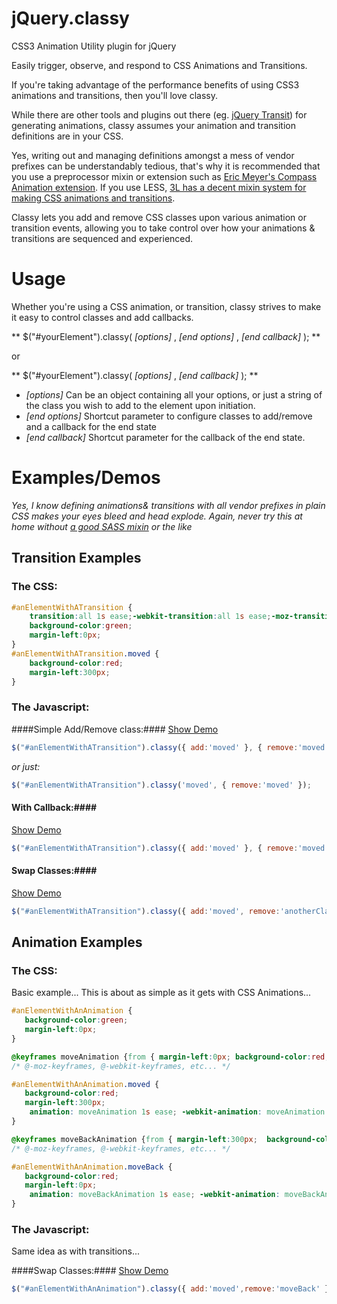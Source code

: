 jQuery.classy
=============

CSS3 Animation Utility plugin for jQuery

Easily trigger, observe, and respond to CSS Animations and Transitions.

If you're taking advantage of the performance benefits of using CSS3 animations and transitions, then you'll love classy.

While there are other tools and plugins out there (eg. [jQuery Transit](https://github.com/rstacruz/jquery.transit)) for generating animations, classy assumes your animation and transition definitions are in your CSS.

Yes, writing out and managing definitions amongst a mess of vendor prefixes can be understandably tedious, that's why it is recommended that you use a preprocessor mixin or extension such as [Eric Meyer's Compass Animation extension](https://github.com/ericam/compass-animation). If you use LESS, [3L has a decent mixin system for making CSS animations and transitions](https://github.com/mateuszkocz/3l).

Classy lets you add and remove CSS classes upon various animation or transition events, allowing you to take control over how your animations & transitions are sequenced and experienced.

# Usage #
Whether you're using a CSS animation, or transition, classy strives to make it easy to control classes and add callbacks.

** $("#yourElement").classy( *[options]* , *[end options]* , *[end callback]* ); **

or

** $("#yourElement").classy( *[options]* , *[end callback]* ); **

* *[options]* Can be an object containing all your options, or just a string of the class you wish to add to the element upon initiation.
* *[end options]* Shortcut parameter to configure classes to add/remove and a callback for the end state
* *[end callback]* Shortcut parameter for the callback of the end state.


# Examples/Demos #
*Yes, I know defining animations& transitions with all vendor prefixes in plain CSS makes your eyes bleed and head explode. Again, never try this at home without [a good SASS mixin](https://github.com/ericam/compass-animation) or the like*

## Transition Examples ##

### The CSS: ###

```css
#anElementWithATransition {
    transition:all 1s ease;-webkit-transition:all 1s ease;-moz-transition:all 1s ease;-o-transition:all 1s ease;-ms-transition:all 1s ease;
    background-color:green;
    margin-left:0px;
}
#anElementWithATransition.moved {
    background-color:red;
    margin-left:300px;
}​
```

### The Javascript: ###
####Simple Add/Remove class:####
[Show Demo](http://jsfiddle.net/adamco/3jKCe/2/)
```javascript
$("#anElementWithATransition").classy({ add:'moved' }, { remove:'moved' });
```
*or just:*
```javascript
$("#anElementWithATransition").classy('moved', { remove:'moved' });
```

#### With Callback:####
[Show Demo](http://jsfiddle.net/adamco/BNdZG/1/)
```javascript
$("#anElementWithATransition").classy({ add:'moved' }, { remove:'moved', call:function(){ alert('at end of transition') } });
```

#### Swap Classes:####
[Show Demo](http://jsfiddle.net/adamco/XG7JQ/2/)
```javascript
$("#anElementWithATransition").classy({ add:'moved', remove:'anotherClass' }, { remove:'moved', add:'anotherClass' });
```

## Animation Examples ##

### The CSS: ###
Basic example... This is about as simple as it gets with CSS Animations...

```css
#anElementWithAnAnimation {
   background-color:green;
   margin-left:0px;
}

@keyframes moveAnimation {from { margin-left:0px; background-color:red; }  to {  margin-left:300px; background-color:green;} } 
/* @-moz-keyframes, @-webkit-keyframes, etc... */

#anElementWithAnAnimation.moved {
   background-color:red;
   margin-left:300px;
    animation: moveAnimation 1s ease; -webkit-animation: moveAnimation 1s ease-in-out;-moz-animation: moveAnimation 1s ease;-o-animation: moveAnimation 1s ease;-ms-animation: moveAnimation 1s ease; 
}​

@keyframes moveBackAnimation {from { margin-left:300px;  background-color:green }  to {  margin-left:0px;  background-color:red; } } 
/* @-moz-keyframes, @-webkit-keyframes, etc... */

#anElementWithAnAnimation.moveBack {
   background-color:red;
   margin-left:0px;
    animation: moveBackAnimation 1s ease; -webkit-animation: moveBackAnimation 1s ease-in-out;-moz-animation: moveBackAnimation 1s ease;-o-animation: moveBackAnimation 1s ease;-ms-animation: moveBackAnimation 1s ease; 
}​
```

### The Javascript: ###

Same idea as with transitions...

####Swap Classes:####
[Show Demo](http://jsfiddle.net/adamco/d6jkk/2/)
```javascript
$("#anElementWithAnAnimation").classy({ add:'moved',remove:'moveBack' }, { remove:'moved', add:'moveBack'});
```